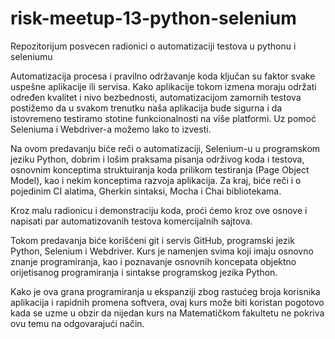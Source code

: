 # risk-meetup-13-python-selenium
Repozitorijum posvecen radionici o automatizaciji testova u pythonu i seleniumu

Automatizacija procesa i pravilno održavanje koda ključan su faktor svake 
uspešne aplikacije ili servisa. Kako aplikacije tokom izmena moraju održati određen 
kvalitet i nivo bezbednosti, automatizacijom zamornih testova postižemo da u svakom trenutku naša aplikacija bude sigurna i da istovremeno testiramo stotine funkcionalnosti na više platformi.
Uz pomoć Seleniuma i Webdriver-a možemo lako to izvesti.

Na ovom predavanju biće reči o automatizaciji, Selenium-u u programskom jeziku Python, dobrim i lošim praksama pisanja održivog koda i testova, osnovnim konceptima struktuiranja koda prilikom testiranja (Page Object Model), kao i nekim konceptima razvoja aplikacija. Za kraj, biće reči i o pojedinim CI alatima, Gherkin sintaksi, Mocha i Chai bibliotekama.

Kroz malu radionicu i demonstraciju koda, proći ćemo kroz ove osnove i napisati par automatizovanih testova komercijalnih sajtova.

Tokom predavanja biće korišćeni git i servis GitHub, programski jezik Python, Selenium i Webdriver. Kurs je namenjen svima koji imaju osnovno znanje programiranja, kao i poznavanje osnovnih koncepata objektno orijetisanog programiranja i sintakse programskog jezika Python.

Kako je ova grana programiranja u ekspanziji zbog rastućeg broja korisnika aplikacija i rapidnih 
promena softvera, ovaj kurs može biti koristan pogotovo kada se uzme u obzir da nijedan kurs 
na Matematičkom fakultetu ne pokriva ovu temu na odgovarajući način. 
